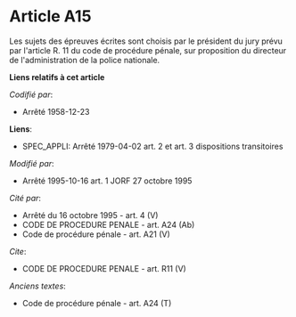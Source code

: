 # Article A15

Les sujets des épreuves écrites sont choisis par le président du jury prévu par l'article R. 11 du code de procédure pénale,
sur proposition du directeur de l'administration de la police nationale.

**Liens relatifs à cet article**

_Codifié par_:

  - Arrêté 1958-12-23

**Liens**:

  - SPEC_APPLI: Arrêté 1979-04-02 art. 2 et art. 3 dispositions transitoires

_Modifié par_:

  - Arrêté 1995-10-16 art. 1 JORF 27 octobre 1995

_Cité par_:

  - Arrêté du 16 octobre 1995 - art. 4 (V)
  - CODE DE PROCEDURE PENALE - art. A24 (Ab)
  - Code de procédure pénale - art. A21 (V)

_Cite_:

  - CODE DE PROCEDURE PENALE - art. R11 (V)

_Anciens textes_:

  - Code de procédure pénale - art. A24 (T)
